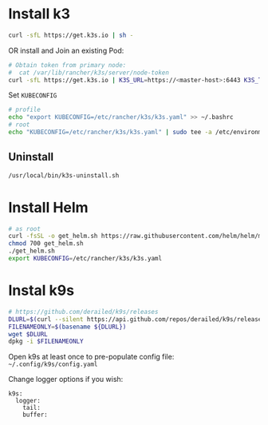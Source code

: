 # Install k3

```sh
curl -sfL https://get.k3s.io | sh -
```

OR install and Join an existing Pod:

```sh
# Obtain token from primary node:
#  cat /var/lib/rancher/k3s/server/node-token
curl -sfL https://get.k3s.io | K3S_URL=https://<master-host>:6443 K3S_TOKEN=<token> sh -
```

Set `KUBECONFIG`

```sh
# profile
echo "export KUBECONFIG=/etc/rancher/k3s/k3s.yaml" >> ~/.bashrc
# root
echo "KUBECONFIG=/etc/rancher/k3s/k3s.yaml" | sudo tee -a /etc/environment
```

## Uninstall

```sh
/usr/local/bin/k3s-uninstall.sh
```

# Install Helm

```sh
# as root
curl -fsSL -o get_helm.sh https://raw.githubusercontent.com/helm/helm/main/scripts/get-helm-3
chmod 700 get_helm.sh
./get_helm.sh
export KUBECONFIG=/etc/rancher/k3s/k3s.yaml
```

# Instal k9s

```sh
# https://github.com/derailed/k9s/releases
DLURL=$(curl --silent https://api.github.com/repos/derailed/k9s/releases | grep -i "k9s_linux_amd64.deb" | head -n 2 | grep -i "browser_download_url" | sed -E 's/.*"browser_download_url": "(.*)"/\1/')
FILENAMEONLY=$(basename ${DLURL})
wget $DLURL
dpkg -i $FILENAMEONLY
```

Open k9s at least once to pre-populate config file: `~/.config/k9s/config.yaml`

Change logger options if you wish:

```
k9s:
  logger:
    tail: 
    buffer: 
```